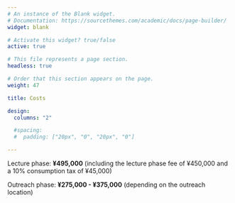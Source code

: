 ```yaml
---
# An instance of the Blank widget.
# Documentation: https://sourcethemes.com/academic/docs/page-builder/
widget: blank

# Activate this widget? true/false
active: true

# This file represents a page section.
headless: true

# Order that this section appears on the page.
weight: 47

title: Costs

design:
  columns: "2"

  #spacing:
  #  padding: ["20px", "0", "20px", "0"]

---
```


Lecture phase: **¥495,000** (including the lecture phase fee of ¥450,000 and a 10% consumption tax of ¥45,000)

Outreach phase: **¥275,000 - ¥375,000** (depending on the outreach location)